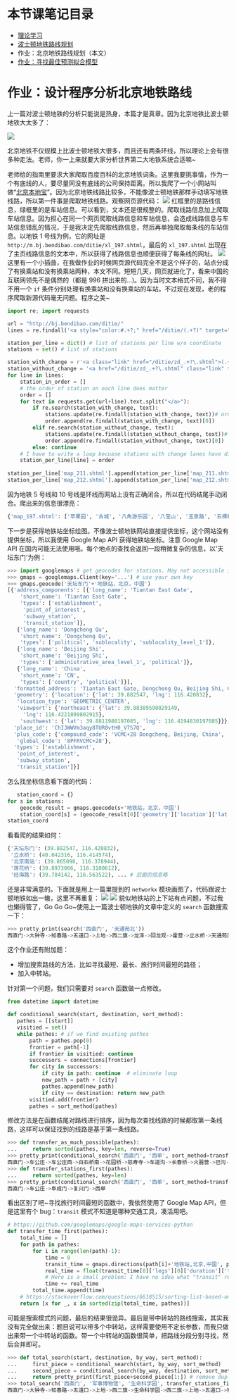 # 本节课笔记目录

- [理论学习](/02_1.md)
- [波士顿地铁路线规划](/02_2.md)
- 作业：北京地铁路线规划（本文）
- [作业：寻找最佳预测拟合模型](/02_4.md)

# 作业：设计程序分析北京地铁路线

上一篇对波士顿地铁的分析只能说是热身，本篇才是真章。因为北京地铁比波士顿地铁大太多了：

![](https://timgsa.baidu.com/timg?image&quality=80&size=b9999_10000&sec=1562414356407&di=b57814aafd215bb8b8d9d8cd37c573d6&imgtype=0&src=http%3A%2F%2Fcli.clewm.net%2Ffile%2F2015%2F03%2F24%2F174ed60082b8422ac0636cfd3efb9e7f.jpg)

北京地铁不仅规模上比波士顿地铁大很多，而且还有两条环线，所以理论上会有很多种走法。老师，你一上来就要大家分析世界第二大地铁系统合适嘛~

老师给的指南里要求大家爬取百度百科的北京地铁词条。这里我要挑事情，作为一个有底线的人，要尽量同没有底线的公司保持距离。所以我爬了一个小网站叫做“[北京本地宝](http://m.bj.bendibao.com/ditie/linemap.shtml)”。因为北京地铁线路比较多，不能像波士顿地铁那样手动填写地铁线路，所以第一件事是爬取地铁线路。观察网页源代码：
![](pics/bj_subway.png)
红框里的是路线信息，绿框里的是车站信息。可以看到，文本还是很规整的。爬取线路信息加上爬取车站信息。因为担心在同一个网页爬取线路信息和车站信息，会造成线路信息与车站信息错乱的情况，于是我决定先爬取线路信息，然后再单独爬取每条线的车站信息。以地铁 1 号线为例，它的网址是 `http://m.bj.bendibao.com/ditie/xl_197.shtml`，最后的 `xl_197.shtml` 出现在了主页线路信息的文本中，所以获得了线路信息也顺便获得了每条线的网址。
![](pics/bj_stations.png)
这里有一个小插曲，在我做作业的时候网页源代码完全不是这个样子的，站点分成了有换乘站和没有换乘站两种，本文不同。短短几天，网页就进化了，看来中国的互联网领先不是偶然的（都是 996 拼出来的...)。因为当时文本格式不同，我不得不用一个 `if` 条件分别处理有换乘站和没有换乘站的车站。不过现在发现，老的程序爬取新源代码毫无问题。程序之美~
```python
import re; import requests

url = "http://bj.bendibao.com/ditie/"
lines = re.findall('<a style="color:#.+?;" href="/ditie/(.+?)" target="_blank">', requests.get(url+"linemap.shtml").text)

station_per_line = dict() # list of stations per line w/o coordinate
stations = set() # list of stations

station_with_change = r'<a class="link" href="/ditie/zd_.+?\.shtml">(.+?)$'
station_without_change = '<a href="/ditie/zd_.+?\.shtml" class="link" target="_blank">(.+?)$'
for line in lines:
    station_in_order = []
    # the order of station on each line does matter
    order = []
    for text in requests.get(url+line).text.split("</a>"):
        if re.search(station_with_change, text):
            stations.update(re.findall(station_with_change, text))# order doesn't matter
            order.append(re.findall(station_with_change, text)[0])
        elif re.search(station_without_change, text):
            stations.update(re.findall(station_without_change, text))# order doesn't matter
            order.append(re.findall(station_without_change, text)[0])
        else: continue
    # I have to write a loop becuase stations with change lanes have different patterns
    station_per_line[line] = order
    
station_per_line['map_211.shtml'].append(station_per_line['map_211.shtml'][0])
station_per_line['map_212.shtml'].append(station_per_line['map_212.shtml'][0])
```
因为地铁 5 号线和 10 号线是环线而网站上没有正确闭合，所以在代码结尾手动闭合。爬出来的信息很漂亮：
```python
{'map_197.shtml': ['苹果园', '古城', '八角游乐园', '八宝山', '玉泉路', '五棵松', '万寿路', '公主坟', '军事博物馆', '木樨地', '南礼士路', '复兴门', '西单', '天安门西', '天安门东', '王府井', '东单', '建国门', '永安里', '国贸', '大望路', '四惠', '四惠东'], ... # 后面的信息略
```
下一步是获得地铁站坐标绘图。不像波士顿地铁网站直接提供坐标，这个网站没有提供坐标，所以我使用 Google Map API 获得地铁站坐标。注意 Google Map API 在国内可能无法使用哦。每个地点的查找会返回一段稍微复杂的信息，以'天坛东门'为例：
```python
>>> import googlemaps # get geocodes for stations. May not accessible in China
>>> gmaps = googlemaps.Client(key='...') # use your own key
>>> gmaps.geocode('天坛东门'+'地铁站，北京，中国')
[{'address_components': [{'long_name': 'Tiantan East Gate',
    'short_name': 'Tiantan East Gate',
    'types': ['establishment',
     'point_of_interest',
     'subway_station',
     'transit_station']},
   {'long_name': 'Dongcheng Qu',
    'short_name': 'Dongcheng Qu',
    'types': ['political', 'sublocality', 'sublocality_level_1']},
   {'long_name': 'Beijing Shi',
    'short_name': 'Beijing Shi',
    'types': ['administrative_area_level_1', 'political']},
   {'long_name': 'China',
    'short_name': 'CN',
    'types': ['country', 'political']}],
  'formatted_address': 'Tiantan East Gate, Dongcheng Qu, Beijing Shi, China',
  'geometry': {'location': {'lat': 39.882547, 'lng': 116.420832},
   'location_type': 'GEOMETRIC_CENTER',
   'viewport': {'northeast': {'lat': 39.88389598029149,
     'lng': 116.4221809802915},
    'southwest': {'lat': 39.8811980197085, 'lng': 116.4194830197085}}},
  'place_id': 'ChIJWWVm3aqy8TUR8vtH0_V7S7Q',
  'plus_code': {'compound_code': 'VCMC+28 Dongcheng, Beijing, China',
   'global_code': '8PFRVCMC+28'},
  'types': ['establishment',
   'point_of_interest',
   'subway_station',
   'transit_station']}]
```
怎么找坐标信息看下面的代码：
```python
   station_coord = {}
for s in stations:
    geocode_result = gmaps.geocode(s+'地铁站，北京，中国')
    station_coord[s] = (geocode_result[0]['geometry']['location']['lat'], geocode_result[0]['geometry']['location']['lng'])
station_coord
```
看看爬的结果如何：
```python
{'天坛东门': (39.882547, 116.420832),
 '立水桥': (40.042316, 116.414574),
 '北京南站': (39.865098, 116.378944),
 '莲花桥': (39.8973066, 116.3100612),
 '经海路': (39.784142, 116.563522), ... # 后面的信息略
 ```
 还是非常满意的。下面就是用上一篇里提到的 `networkx` 模块画图了，代码跟波士顿地铁如出一辙，这里不再重复：
 ![](pics/bj_total_stations.png)
 ![](pics/bj_stations.png)
 貌似地铁站的上下站有点问题，不过我也懒得管了，Go Go Go~使用上一篇波士顿地铁的文章中定义的 `search` 函数搜索一下：
 ```python
 >>> pretty_print(search('西直门', '天通苑北'))
 西直门->大钟寺->知春路->五道口->上地->西二旗->龙泽->回龙观->霍营->立水桥->天通苑南->天通苑->天通苑北
 ```
 这个作业还有附加题：
 
 - 增加搜索路线的方法，比如寻找最短、最长、旅行时间最短的路径；
 - 加入中转站。
 
 针对第一个问题，我们只需要对 `search` 函数做一点修改。
 ```python
 from datetime import datetime

def conditional_search(start, destination, sort_method):
    pathes = [[start]]
    visitied = set()
    while pathes: # if we find existing pathes
        path = pathes.pop(0)
        frontier = path[-1]
        if frontier in visitied: continue
        successors = connections[frontier]
        for city in successors:
            if city in path: continue  # eliminate loop
            new_path = path + [city]
            pathes.append(new_path)
            if city == destination: return new_path
        visitied.add(frontier)
        pathes = sort_method(pathes)
```
修改方法是在函数结尾对路线进行排序，因为每次查找线路的时候都取第一条线路，这样可以保证找到的线路是基于第一条线路。
```python
>>> def transfer_as_much_possible(pathes):
...     return sorted(pathes, key=len, reverse=True)
>>> pretty_print(conditional_search('西直门', '西单', sort_method=transfer_as_much_possible))
西直门->车公庄->车公庄西->白石桥南->花园桥->慈寿寺->车道沟->长春桥->火器营->巴沟->苏州街->海淀黄庄->知春里->知春路->西土城->牡丹园->健德门->北土城->安华桥->鼓楼大街->安定门->雍和宫->和平里北街->和平西桥->惠新西街南口->芍药居->太阳宫->三元桥->东直门->东四十条->朝阳门->建国门->东单->灯市口->东四->南锣鼓巷->北海北->平安里->西四->灵境胡同->西单
>>> def transfer_stations_first(pathes): 
...     return sorted(pathes, key=len)
>>> pretty_print(conditional_search('西直门', '西单', sort_method=transfer_stations_first))
西直门->车公庄->阜成门->复兴门->西单
```
看出区别了吧~寻找旅行时间最短的函数中，我依然使用了 Google Map API，但是这里有个 bug：`transit` 模式不知道是哪种交通工具，凑活用吧。
```python
# https://github.com/googlemaps/google-maps-services-python
def transfer_time_first(pathes):
    total_time = []
    for path in pathes:
        for i in range(len(path)-1):
            time = 0
            transit_time = gmaps.directions(path[i]+'地铁站,北京,中国', path[i+1]+'地铁站,北京,中国', mode="transit", departure_time=datetime.now())
            real_time = float(transit_time[0]['legs'][0]['duration']['text'].split()[0])
            # Here is a small problem: I have no idea what "transit" refers to.
            time += real_time
        total_time.append(time)
    # https://stackoverflow.com/questions/6618515/sorting-list-based-on-values-from-another-list
    return [x for _, x in sorted(zip(total_time, pathes))]
```
可能是搜索模式的问题，最后的结果很诡异。最后是带中转站的路线搜索，其实我没有完全做出来：题目说可以带多个中转站，这样需要使用不定长参数，而我只做出来带一个中转站的函数。带一个中转站的函数很简单，把路线分段分别寻找，然后合并即可。
```python
>>> def total_search(start, destination, by_way, sort_method):
...     first_piece = conditional_search(start, by_way, sort_method)
...     second_piece = conditional_search(by_way, destination, sort_method)
...     return pretty_print(first_piece+second_piece[1:]) # remove duplicated station
>>> total_search('西直门', '军事博物馆', '生命科学园', transfer_stations_first)
西直门->大钟寺->知春路->五道口->上地->西二旗->生命科学园->西二旗->上地->五道口->知春路->大钟寺->西直门->车公庄->车公庄西->白石桥南->白堆子->军事博物馆
```